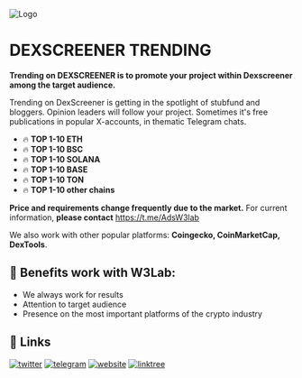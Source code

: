 
![Logo](https://i.imgur.com/e6qhrJr.png)


# DEXSCREENER TRENDING

**Trending on DEXSCREENER is to promote your project within Dexscreener among the target audience.**

Trending on DexScreener is getting in the spotlight of stubfund and bloggers. Opinion leaders will follow your project. Sometimes it's free publications in popular X-accounts, in thematic Telegram chats.


- 🔥 **TOP 1-10 ETH** 
- 🔥 **TOP 1-10 BSC**
- 🔥 **TOP 1-10 SOLANA**
- 🔥 **TOP 1-10 BASE**
- 🔥 **TOP 1-10 TON**
- 🔥 **TOP 1-10 other chains**
  
**Price and requirements change frequently due to the market.** For current information, **please contact** https://t.me/AdsW3lab


We also work with other popular platforms: **Coingecko, CoinMarketCap, DexTools**.



## 💎 Benefits work with W3Lab:

- We always work for results
- Attention to target audience
- Presence on the most important platforms of the crypto industry


## 🔗 Links

[![twitter](https://img.shields.io/badge/twitter-1DA1F2?style=for-the-badge&logo=twitter&logoColor=white)](https://twitter.com/w3__lab)
[![telegram](https://img.shields.io/badge/telegram-229ED9?style=for-the-badge&logo=telegram&logoColor=white)](https://t.me/w3labs)
[![website](https://img.shields.io/badge/website-7779e5?style=for-the-badge&logo=global&logoColor=white)](https://w3lab.tech)
[![linktree](https://img.shields.io/badge/linktree-acdc5c?style=for-the-badge&logo=linktree&logoColor=black)](https://linktr.ee/w3_lab)
